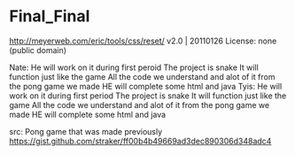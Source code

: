 # Final_Final

http://meyerweb.com/eric/tools/css/reset/ 
   v2.0 | 20110126
   License: none (public domain)

   Nate:
   He will work on it during first peroid
   The project is snake
   It will function just like the game
   All the code we understand and alot of it from the pong game we made 
   HE will complete some html and java
   Tyis: 
   He will work on it during first period
   The project is snake
   It will function just like the game
   All the code we understand and alot of it from the pong game we made 
   HE will complete some html and java

src: Pong game that was made previously 
https://gist.github.com/straker/ff00b4b49669ad3dec890306d348adc4